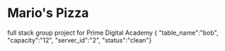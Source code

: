 # Mario's Pizza
full stack group project for Prime Digital Academy
{
  "table_name":"bob",
  "capacity":"12",
  "server_id":"2",
  "status":"clean"}
